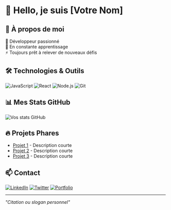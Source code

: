 # 👋 Hello, je suis [Votre Nom]

## 💫 À propos de moi
🔭 Développeur passionné  
🌱 En constante apprentissage  
⚡ Toujours prêt à relever de nouveaux défis

## 🛠 Technologies & Outils
![JavaScript](https://img.shields.io/badge/-JavaScript-F7DF1E?style=flat-square&logo=javascript&logoColor=black)
![React](https://img.shields.io/badge/-React-61DAFB?style=flat-square&logo=react&logoColor=black)
![Node.js](https://img.shields.io/badge/-Node.js-339933?style=flat-square&logo=node.js&logoColor=white)
![Git](https://img.shields.io/badge/-Git-F05032?style=flat-square&logo=git&logoColor=white)

## 📊 Mes Stats GitHub
![Vos stats GitHub](https://github-readme-stats.vercel.app/api?username=votre-username&show_icons=true&theme=radical)

## 🔥 Projets Phares
- [Projet 1](lien) - Description courte
- [Projet 2](lien) - Description courte
- [Projet 3](lien) - Description courte

## 📫 Contact
[![LinkedIn](https://img.shields.io/badge/-LinkedIn-0A66C2?style=flat-square&logo=linkedin&logoColor=white)](votre-lien-linkedin)
[![Twitter](https://img.shields.io/badge/-Twitter-1DA1F2?style=flat-square&logo=twitter&logoColor=white)](votre-lien-twitter)
[![Portfolio](https://img.shields.io/badge/-Portfolio-000000?style=flat-square&logo=react&logoColor=white)](votre-portfolio)

---
*"Citation ou slogan personnel"*
